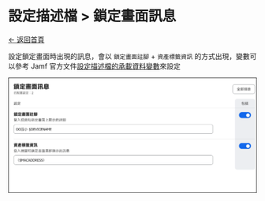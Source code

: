 # 設定描述檔 > 鎖定畫面訊息

[← 返回首頁](../)

設定鎖定畫面時出現的訊息，會以 `鎖定畫面註腳` + `資產標籤資訊` 的方式出現，變數可以參考 Jamf 官方文件[設定描述檔的承載資料變數](https://learn.jamf.com/zh-TW/bundle/jamf-pro-documentation-current/page/Mobile_Device_Configuration_Profiles.html#ariaid-title3)來設定

![設定描述檔：鎖定畫面訊息](../images/profiles_lock_screen_message.png)
